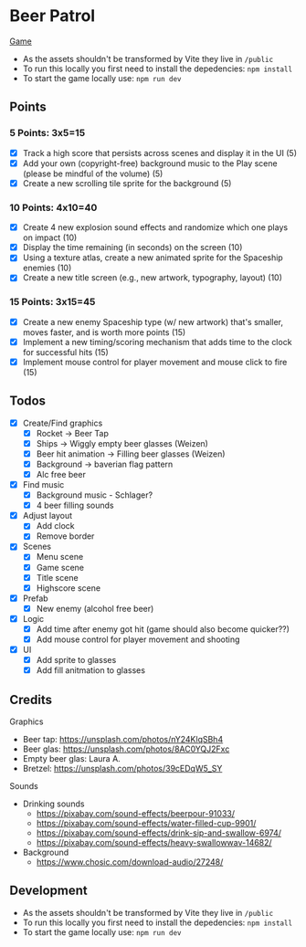 # Beer Patrol

[Game](https://github.com/LukaHarambasic/cmpm120-rocket-patrol)

- As the assets shouldn't be transformed by Vite they live in `/public`
- To run this locally you first need to install the depedencies: `npm install`
- To start the game locally use: `npm run dev`

## Points

### 5 Points: 3x5=15

- [x] Track a high score that persists across scenes and display it in the UI (5)
- [x] Add your own (copyright-free) background music to the Play scene (please be mindful of the volume) (5)
- [x] Create a new scrolling tile sprite for the background (5)

### 10 Points: 4x10=40

- [x] Create 4 new explosion sound effects and randomize which one plays on impact (10)
- [x] Display the time remaining (in seconds) on the screen (10)
- [x] Using a texture atlas, create a new animated sprite for the Spaceship enemies (10)
- [x] Create a new title screen (e.g., new artwork, typography, layout) (10)

### 15 Points: 3x15=45

- [x] Create a new enemy Spaceship type (w/ new artwork) that's smaller, moves faster, and is worth more points (15)
- [x] Implement a new timing/scoring mechanism that adds time to the clock for successful hits (15)
- [x] Implement mouse control for player movement and mouse click to fire (15)

## Todos

- [x] Create/Find graphics
  - [x] Rocket -> Beer Tap
  - [x] Ships -> Wiggly empty beer glasses (Weizen)
  - [x] Beer hit animation -> Filling beer glasses (Weizen)
  - [x] Background -> baverian flag pattern
  - [x] Alc free beer
- [x] Find music
  - [x] Background music - Schlager?
  - [x] 4 beer filling sounds
- [x] Adjust layout
  - [x] Add clock
  - [x] Remove border
- [x] Scenes
  - [x] Menu scene
  - [x] Game scene
  - [x] Title scene
  - [x] Highscore scene
- [x] Prefab
  - [x] New enemy (alcohol free beer)
- [x] Logic
  - [x] Add time after enemy got hit (game should also become quicker??)
  - [x] Add mouse control for player movement and shooting
- [x] UI
  - [x] Add sprite to glasses
  - [x] Add fill anitmation to glasses

## Credits

Graphics

- Beer tap: https://unsplash.com/photos/nY24KlqSBh4
- Beer glas: https://unsplash.com/photos/8AC0YQJ2Fxc
- Empty beer glas: Laura A.
- Bretzel: https://unsplash.com/photos/39cEDqW5_SY

Sounds

- Drinking sounds
  - https://pixabay.com/sound-effects/beerpour-91033/
  - https://pixabay.com/sound-effects/water-filled-cup-9901/
  - https://pixabay.com/sound-effects/drink-sip-and-swallow-6974/
  - https://pixabay.com/sound-effects/heavy-swallowwav-14682/
- Background
  - https://www.chosic.com/download-audio/27248/

## Development

- As the assets shouldn't be transformed by Vite they live in `/public`
- To run this locally you first need to install the depedencies: `npm install`
- To start the game locally use: `npm run dev`
